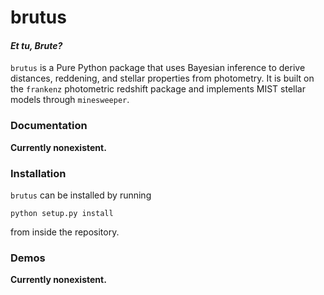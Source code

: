 # brutus
#### _**Et tu, Brute?**_

`brutus` is a Pure Python package that uses Bayesian inference
to derive distances, reddening, and stellar properties from photometry. It
is built on the `frankenz` photometric redshift package and implements
MIST stellar models through `minesweeper`.

### Documentation
**Currently nonexistent.**

### Installation
`brutus` can be installed by running
```
python setup.py install
```
from inside the repository.

### Demos
**Currently nonexistent.**
